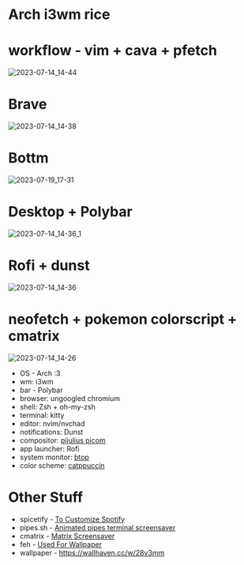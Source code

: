 # **Arch i3wm rice**

# **workflow - vim + cava + pfetch**
![2023-07-14_14-44](https://github.com/fruitsaladchan/endeavour-os-rice/assets/124645742/76d065fc-fb90-48be-b774-81ce5b159799)

# **Brave**
![2023-07-14_14-38](https://github.com/fruitsaladchan/endeavour-os-rice/assets/124645742/df46c70f-4976-419c-b64f-9d1150530210)

# **Bottm**
![2023-07-19_17-31](https://github.com/fruitsaladchan/endeavour-os-rice/assets/124645742/a8527ba0-a168-415e-be23-f4beacc5d248)

# **Desktop + Polybar**
![2023-07-14_14-36_1](https://github.com/fruitsaladchan/endeavour-os-rice/assets/124645742/b24a6ddc-f307-4ea7-93ae-8f683396038d)

# **Rofi + dunst**
![2023-07-14_14-36](https://github.com/fruitsaladchan/endeavour-os-rice/assets/124645742/ae530ec1-bd11-4881-9f87-599baf3225ac)

# **neofetch + pokemon colorscript + cmatrix**
![2023-07-14_14-26](https://github.com/fruitsaladchan/endeavour-os-rice/assets/124645742/d38c6425-e1f6-4f12-a142-2e4c6b1b0631)



- OS - Arch :3
- wm: i3wm
- bar - Polybar
- browser: ungoogled chromium
- shell: Zsh + oh-my-zsh
- terminal: kitty
- editor: nvim/nvchad
- notifications: Dunst
- compositor: [pijulius picom](https://github.com/pijulius/picom)
- app launcher: Rofi
- system monitor: [btop](https://github.com/aristocratos/btop)
- color scheme: [catppuccin](https://github.com/catppuccin/catppuccin)
  

# **Other Stuff**

- spicetify - [To Customize Spotify](https://spicetify.app/)
- pipes.sh - [Animated pipes terminal screensaver](https://github.com/pipeseroni/pipes.sh)
- cmatrix - [Matrix Screensaver](https://github.com/abishekvashok/cmatrix)
- feh - [Used For Wallpaper](https://github.com/derf/feh)
- wallpaper - https://wallhaven.cc/w/28v3mm
